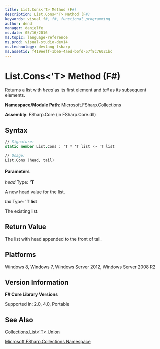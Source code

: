 ```yaml
---
title: List.Cons<'T> Method (F#)
description: List.Cons<'T> Method (F#)
keywords: visual f#, f#, functional programming
author: dend
manager: danielfe
ms.date: 05/16/2016
ms.topic: language-reference
ms.prod: visual-studio-dev14
ms.technology: devlang-fsharp
ms.assetid: f419eeff-1be6-4aed-b6fd-57f8c76021bc 
---
```


# List.Cons<'T> Method (F#)

Returns a list with *head* as its first element and *tail* as its subsequent elements.

**Namespace/Module Path**: Microsoft.FSharp.Collections

**Assembly**: FSharp.Core (in FSharp.Core.dll)


## Syntax

```fsharp
// Signature:
static member List.Cons : 'T * 'T list -> 'T list

// Usage:
List.Cons (head, tail)
```

#### Parameters
*head*
Type: **'T**


A new head value for the list.


*tail*
Type: **'T list**


The existing list.

## Return Value

The list with head appended to the front of tail.

## Platforms
Windows 8, Windows 7, Windows Server 2012, Windows Server 2008 R2


## Version Information
**F# Core Library Versions**

Supported in: 2.0, 4.0, Portable

## See Also
[Collections.List&#60;'T&#62; Union](Collections.List%5B%27T%5D-Union-%5BFSharp%5D.md)

[Microsoft.FSharp.Collections Namespace](Microsoft.FSharp.Collections-Namespace.md)